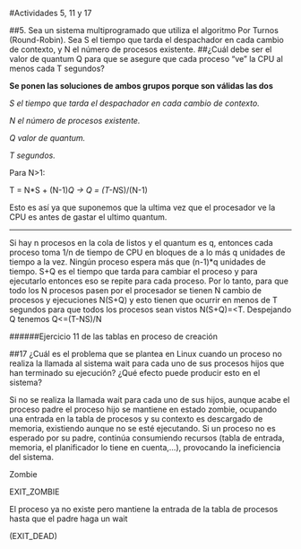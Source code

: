 #Actividades 5, 11 y 17

##5. Sea un sistema multiprogramado que utiliza el algoritmo Por Turnos (Round-Robin). Sea S el tiempo que tarda el despachador en cada cambio de contexto, y N el número de procesos existente.
##¿Cuál debe ser el valor de quantum Q para que se asegure que cada proceso “ve” la CPU al menos cada T segundos?

**Se ponen las soluciones de ambos grupos porque son válidas las dos**

*S el tiempo que tarda el despachador en cada cambio de contexto.*

*N el número de procesos existente.*

*Q valor de quantum.*

*T segundos.*

Para N>1:

T = N*S + (N-1)*Q -> Q = (T-N*S)/(N-1)

Esto es así ya que suponemos que la ultima vez que el procesador ve la CPU es antes de gastar el ultimo quantum.

------------------------------------------------------------------------------


Si hay n procesos en la cola de listos y el quantum es q, entonces cada proceso toma 1/n
de tiempo de CPU en bloques de a lo más q unidades de tiempo a la vez. Ningún proceso espera
más que (n-1)*q unidades de tiempo. S+Q es el tiempo que tarda para cambiar el proceso y
para ejecutarlo entonces eso se repite para cada proceso. Por lo tanto, para que todo los
N procesos pasen por el procesador se tienen N cambio de procesos y ejecuciones N(S+Q) y
esto tienen que ocurrir en menos de T segundos para que todos los procesos sean vistos
N(S+Q)=<T. Despejando Q tenemos Q<=(T-NS)/N


######Ejercicio 11 de las tablas en proceso de creación

##17 ¿Cuál es el problema que se plantea en Linux cuando un proceso no realiza la llamada al sistema wait para  cada  uno  de  sus  procesos  hijos  que  han terminado  su  ejecución? ¿Qué efecto puede producir esto en el sistema?

Si no se realiza la llamada wait para cada uno de sus hijos, aunque acabe el proceso padre el proceso hijo se mantiene en estado zombie, ocupando una entrada en la tabla de procesos y su contexto es descargado de memoria, existiendo aunque no se esté ejecutando. Si un proceso no es esperado por su padre, continúa consumiendo recursos (tabla de entrada, memoria, el planificador lo tiene en cuenta,...), provocando la ineficiencia del sistema.

Zombie

EXIT_ZOMBIE

El proceso ya no existe pero mantiene la entrada de la tabla de
procesos hasta que el padre haga un wait

(EXIT_DEAD)
